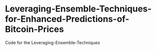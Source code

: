 # Leveraging-Ensemble-Techniques-for-Enhanced-Predictions-of-Bitcoin-Prices
Code for the Leveraging-Ensemble-Techniques
